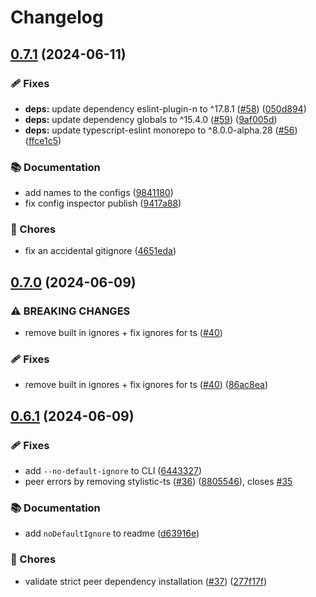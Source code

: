 # Changelog

## [0.7.1](https://github.com/neostandard/neostandard/compare/v0.7.0...v0.7.1) (2024-06-11)


### 🩹 Fixes

* **deps:** update dependency eslint-plugin-n to ^17.8.1 ([#58](https://github.com/neostandard/neostandard/issues/58)) ([050d894](https://github.com/neostandard/neostandard/commit/050d894d3f3fc5f62c07723dbce56bf5a781d887))
* **deps:** update dependency globals to ^15.4.0 ([#59](https://github.com/neostandard/neostandard/issues/59)) ([9af005d](https://github.com/neostandard/neostandard/commit/9af005df8e299ecc9274d8dce18156032a2a84e4))
* **deps:** update typescript-eslint monorepo to ^8.0.0-alpha.28 ([#56](https://github.com/neostandard/neostandard/issues/56)) ([ffce1c5](https://github.com/neostandard/neostandard/commit/ffce1c5ff96c8b0784d15ef1852c57361af6a51a))


### 📚 Documentation

* add names to the configs ([9841180](https://github.com/neostandard/neostandard/commit/9841180d0711cb1824f391c3f502436c47166658))
* fix config inspector publish ([9417a88](https://github.com/neostandard/neostandard/commit/9417a886e3b2ca0c224debbe9bface1b1f163941))


### 🧹 Chores

* fix an accidental gitignore ([4651eda](https://github.com/neostandard/neostandard/commit/4651edaea24aa24068c2145c597b8fe39ea66c4b))

## [0.7.0](https://github.com/neostandard/neostandard/compare/v0.6.1...v0.7.0) (2024-06-09)


### ⚠ BREAKING CHANGES

* remove built in ignores + fix ignores for ts ([#40](https://github.com/neostandard/neostandard/issues/40))

### 🩹 Fixes

* remove built in ignores + fix ignores for ts ([#40](https://github.com/neostandard/neostandard/issues/40)) ([86ac8ea](https://github.com/neostandard/neostandard/commit/86ac8ea53263958cdd0744ff7032ce6638e6c7d4))

## [0.6.1](https://github.com/neostandard/neostandard/compare/v0.6.0...v0.6.1) (2024-06-09)


### 🩹 Fixes

* add `--no-default-ignore` to CLI ([6443327](https://github.com/neostandard/neostandard/commit/64433273ce8c292a4337b2c2422f6c1dd078c07b))
* peer errors by removing stylistic-ts ([#36](https://github.com/neostandard/neostandard/issues/36)) ([8805546](https://github.com/neostandard/neostandard/commit/8805546e678035c97906da98544ead37e8dfee57)), closes [#35](https://github.com/neostandard/neostandard/issues/35)


### 📚 Documentation

* add `noDefaultIgnore` to readme ([d63916e](https://github.com/neostandard/neostandard/commit/d63916e695a0600ead47d0dbe008c2b7b3d51cda))


### 🧹 Chores

* validate strict peer dependency installation ([#37](https://github.com/neostandard/neostandard/issues/37)) ([277f17f](https://github.com/neostandard/neostandard/commit/277f17f455efe754b6c2a70930d0e35238495d87))
